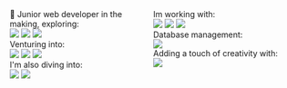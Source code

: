 <div style="display: flex; flex-wrap: wrap;">
    <div style="flex: 1; margin: 10;">
        <p>👋 Junior web developer in the making, exploring: <br>
           <img src="https://skillicons.dev/icons?i=html" />
           <img src="https://skillicons.dev/icons?i=css" />
           <img src="https://skillicons.dev/icons?i=js" /><br>
           Venturing into:<br>
           <img src="https://skillicons.dev/icons?i=cs" />
           <img src="https://skillicons.dev/icons?i=cpp" />
           <img src="https://skillicons.dev/icons?i=java" /><br>
           I'm also diving into:<br>
           <img src="https://skillicons.dev/icons?i=git" />
           <img src="https://skillicons.dev/icons?i=github" /><br>
        </p>
    </div>
    <div style="flex: 1; margin: 10;">
        <p>
           Im working with: <br>
           <img src="https://skillicons.dev/icons?i=visualstudio" />
           <img src="https://skillicons.dev/icons?i=vscode" />
           <img src="https://skillicons.dev/icons?i=idea" /><br>
           Database management:<br>
           <img src="https://skillicons.dev/icons?i=mysql" /><br>
           Adding a touch of creativity with:<br>
           <img src="https://skillicons.dev/icons?i=ps" /><br>
        </p>
    </div>
</div>
